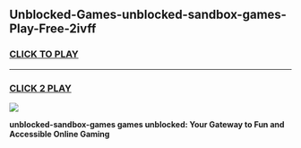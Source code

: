 
## Unblocked-Games-unblocked-sandbox-games-Play-Free-2ivff
<h3>
<a href="https://premium76.site?title=unblocked-sandbox-games&ref=15A">CLICK TO PLAY</a></h3>
<hr>

<h3>
<a href="https://premium76.site?title=unblocked-sandbox-games&ref=15A">CLICK 2 PLAY</a>
  
</h3>

<a href="https://premium76.site?title=unblocked-sandbox-games&ref=15A"><img src="https://clearcache.store/games.png"></a>


**unblocked-sandbox-games games unblocked: Your Gateway to Fun and Accessible Online Gaming**
